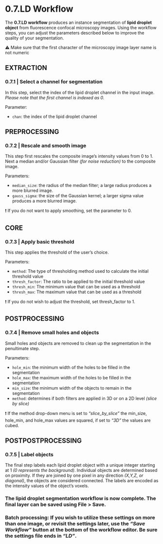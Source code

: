 # **0.7.LD Workflow**

The **0.7.LD workflow** produces an instance segmentation of **lipid droplet object** from fluorescence confocal microscopy images. Using the workflow steps, you can adjust the parameters described below to improve the quality of your segmentation. 

⚠️ Make sure that the first character of the microscopy image layer name is not numeric

## EXTRACTION


### **0.7.1 | Select a channel for segmentation**

In this step, select the index of the lipid droplet channel in the input image. *Please note that the first channel is indexed as 0.*

Parameter:

-	`chan`: the index of the lipid droplet channel

## PREPROCESSING


### **0.7.2 | Rescale and smooth image**

This step first rescales the composite image’s intensity values from 0 to 1. Next a median and/or Gaussian filter *(for noise reduction)* to the composite image.


Parameters:
-	`median_size`: the radius of the median filter; a large radius produces a more blurred image.
-	`gauss_sigma`:  the size of the Gaussian kernel; a larger sigma value produces a more blurred image. 

❗ If you do not want to apply smoothing, set the parameter to 0.

## CORE


### **0.7.3 | Apply basic threshold**

This step applies the threshold of the user’s choice.

Parameters:
-	`method`: The type of thresholding method used to calculate the initial threshold value
-	`thresh_factor`: The ratio to be applied to the initial threshold value
-	`thresh_min`: The minimum value that can be used as a threshold
-	`thresh_max`: The maximum value that can be used as a threshold

❗ If you do not wish to adjust the threshold, set thresh_factor to 1.

## POSTPROCESSING


### **0.7.4 | Remove small holes and objects**

Small holes and objects are removed to clean up the segmentation in the penultimate step.

Parameters:
-	`hole_min`: the minimum width of the holes to be filled in the segmentation
-	`hole_max`: the maximum width of the holes to be filled in the segmentation
-	`min_size`: the minimum width of the objects to remain in the segmentation
-	`method`: determines if both filters are applied in 3D or on a 2D level *(slice by slice)*

❗ If the method drop-down menu is set to *“slice_by_slice”* the min_size, hole_min, and hole_max values are squared, if set to *“3D”* the values are cubed.

## POSTPOSTPROCESSING


### **0.7.5 | Label objects**

The final step labels each lipid droplet object with a unique integer starting at 1 *(0 represents the background)*. Individual objects are determined based on proximity. If they are joined by one pixel in any direction *(X,Y,Z, or diagonal)*, the objects are considered connected.  The labels are encoded as the intensity values of the object’s voxels.


### The lipid droplet segmentation workflow is now complete. The final layer can be saved using File > Save. 

### Batch processing: If you wish to utilize these settings on more than one image, or revisit the settings later, use the *“Save Workflow”* button at the bottom of the workflow editor. Be sure the settings file ends in *“LD”*.
